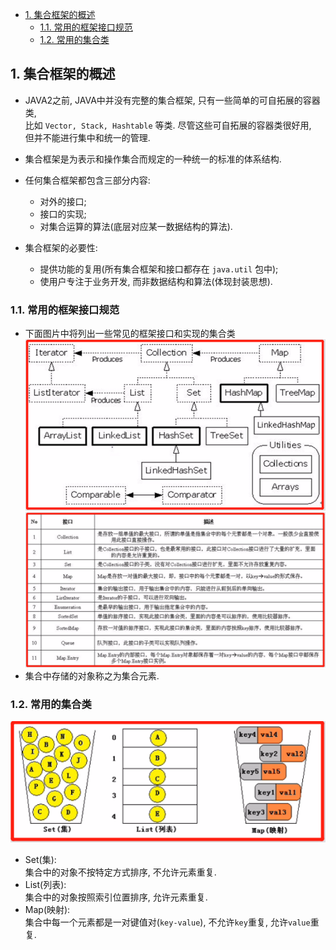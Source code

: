 <!-- TOC -->

- [1. 集合框架的概述](#1-集合框架的概述)
  - [1.1. 常用的框架接口规范](#11-常用的框架接口规范)
  - [1.2. 常用的集合类](#12-常用的集合类)

<!-- /TOC -->

## 1. 集合框架的概述
- JAVA2之前, JAVA中并没有完整的集合框架, 只有一些简单的可自拓展的容器类,  
  比如 `Vector, Stack, Hashtable` 等类. 尽管这些可自拓展的容器类很好用,  
  但并不能进行集中和统一的管理.

- 集合框架是为表示和操作集合而规定的一种统一的标准的体系结构.  

- 任何集合框架都包含三部分内容: 
  - 对外的接口; 
  - 接口的实现;
  - 对集合运算的算法(底层对应某一数据结构的算法).

- 集合框架的必要性:  
  - 提供功能的复用(所有集合框架和接口都存在 `java.util` 包中);
  - 使用户专注于业务开发, 而非数据结构和算法(体现封装思想).

### 1.1. 常用的框架接口规范
- 下面图片中将列出一些常见的框架接口和实现的集合类  
![pic](../99.images/2021-01-12-09-30-20.png)  
![pic](../99.images/2021-01-12-09-52-49.png)  
- 集合中存储的对象称之为集合元素.

### 1.2. 常用的集合类
![pic](../99.images/2021-01-12-09-45-12.png)
- Set(集):  
  集合中的对象不按特定方式排序, 不允许元素重复.
- List(列表):  
  集合中的对象按照索引位置排序, 允许元素重复.
- Map(映射):  
  集合中每一个元素都是一对键值对(`key-value`), 不允许`key`重复, 允许`value`重复.


